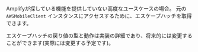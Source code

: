 Amplifyが探している機能を提供していない高度なユースケースの場合。 元の `AWSMobileClient` インスタンスにアクセスするために、エスケープハッチを取得できます。

<amplify-callout> エスケープハッチの戻り値の型と動作は実装の詳細であり、将来的には変更することができます(実際には変更する予定です)。 </amplify-callout>

<inline-fragment platform="ios" src="~/lib/auth/fragments/ios/escapehatch/10_awsmobileclient_escape.md"></inline-fragment> <inline-fragment platform="android" src="~/lib/auth/fragments/android/escapehatch/10_awsmobileclient_escape.md"></inline-fragment>
